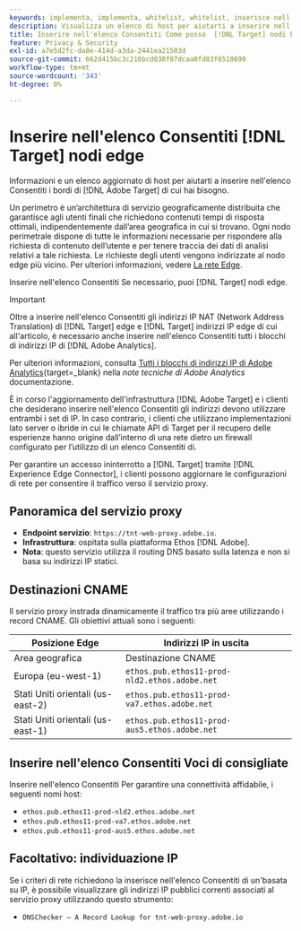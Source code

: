 ```yaml
---
keywords: implementa, implementa, whitelist, whitelist, inserisce nell'elenco Consentiti di, elenco consentiti, edge, edge, 9 $
description: Visualizza un elenco di host per aiutarti a inserire nell'elenco Consentiti [!DNL Adobe Target] gli spigoli (nodi di servizio geograficamente distribuiti che garantiscono tempi di risposta ottimali agli utenti finali).
title: Inserire nell'elenco Consentiti Come posso  [!DNL Target] nodi Edge?
feature: Privacy & Security
exl-id: a7e5d2fc-da8e-414d-a3da-2441ea21503d
source-git-commit: 662d415bc3c216bcd038f07dcaa0fd83f6518690
workflow-type: tm+mt
source-wordcount: '343'
ht-degree: 0%

---
```


# Inserire nell&#39;elenco Consentiti [!DNL Target] nodi edge

Informazioni e un elenco aggiornato di host per aiutarti a inserire nell&#39;elenco Consentiti i bordi di [!DNL Adobe Target] di cui hai bisogno.

Un perimetro è un’architettura di servizio geograficamente distribuita che garantisce agli utenti finali che richiedono contenuti tempi di risposta ottimali, indipendentemente dall’area geografica in cui si trovano. Ogni nodo perimetrale dispone di tutte le informazioni necessarie per rispondere alla richiesta di contenuto dell’utente e per tenere traccia dei dati di analisi relativi a tale richiesta. Le richieste degli utenti vengono indirizzate al nodo edge più vicino. Per ulteriori informazioni, vedere [La rete Edge](https://experienceleague.adobe.com/docs/target/using/introduction/how-target-works.html?lang=it#concept_0AE2ED8E9DE64288A8B30FCBF1040934).

Inserire nell&#39;elenco Consentiti Se necessario, puoi [!DNL Target] nodi edge.

>[!IMPORTANT]
>
>Oltre a inserire nell&#39;elenco Consentiti gli indirizzi IP NAT (Network Address Translation) di [!DNL Target] edge e [!DNL Target] indirizzi IP edge di cui all&#39;articolo, è necessario anche inserire nell&#39;elenco Consentiti tutti i blocchi di indirizzi IP di [!DNL Adobe Analytics].
>
>Per ulteriori informazioni, consulta [Tutti i blocchi di indirizzi IP di Adobe Analytics](https://experienceleague.adobe.com/docs/analytics/technotes/ip-addresses.html?lang=it#all-adobe-analytics-ip-address-blocks){target=_blank} nella *note tecniche di Adobe Analytics* documentazione.
>
>È in corso l&#39;aggiornamento dell&#39;infrastruttura [!DNL Adobe Target] e i clienti che desiderano inserire nell&#39;elenco Consentiti gli indirizzi devono utilizzare entrambi i set di IP. In caso contrario, i clienti che utilizzano implementazioni lato server o ibride in cui le chiamate API di Target per il recupero delle esperienze hanno origine dall’interno di una rete dietro un firewall configurato per l’utilizzo di un elenco Consentiti di.

Per garantire un accesso ininterrotto a [!DNL Target] tramite [!DNL Experience Edge Connector], i clienti possono aggiornare le configurazioni di rete per consentire il traffico verso il servizio proxy.

## Panoramica del servizio proxy

* **Endpoint servizio**: `https://tnt-web-proxy.adobe.io`.
* **Infrastruttura**: ospitata sulla piattaforma Ethos [!DNL Adobe].
* **Nota**: questo servizio utilizza il routing DNS basato sulla latenza e non si basa su indirizzi IP statici.

## Destinazioni CNAME

Il servizio proxy instrada dinamicamente il traffico tra più aree utilizzando i record CNAME. Gli obiettivi attuali sono i seguenti:

| Posizione Edge | Indirizzi IP in uscita |
| --- | --- |
| Area geografica | Destinazione CNAME |
| Europa (eu-west-1) | `ethos.pub.ethos11-prod-nld2.ethos.adobe.net` |
| Stati Uniti orientali (us-east-2) | `ethos.pub.ethos11-prod-va7.ethos.adobe.net` |
| Stati Uniti orientali (us-east-1) | `ethos.pub.ethos11-prod-aus5.ethos.adobe.net` |

## Inserire nell&#39;elenco Consentiti Voci di consigliate

Inserire nell&#39;elenco Consentiti Per garantire una connettività affidabile, i seguenti nomi host:

* `ethos.pub.ethos11-prod-nld2.ethos.adobe.net`
* `ethos.pub.ethos11-prod-va7.ethos.adobe.net`
* `ethos.pub.ethos11-prod-aus5.ethos.adobe.net`

## Facoltativo: individuazione IP

Se i criteri di rete richiedono la inserisce nell&#39;elenco Consentiti di un&#39;basata su IP, è possibile visualizzare gli indirizzi IP pubblici correnti associati al servizio proxy utilizzando questo strumento:

* `DNSChecker – A Record Lookup for tnt-web-proxy.adobe.io`